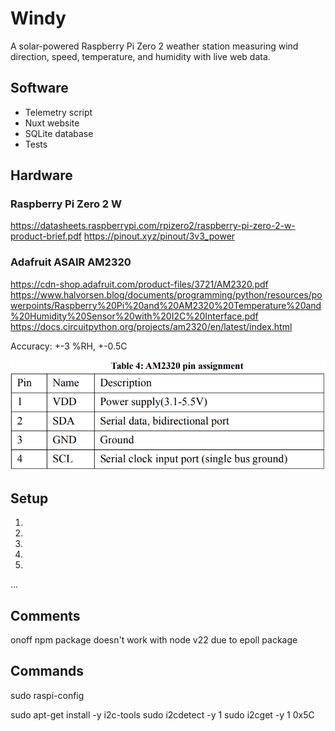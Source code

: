 # Windy
A solar-powered Raspberry Pi Zero 2 weather station measuring wind direction, speed, temperature, and humidity with live web data.

## Software
- Telemetry script
- Nuxt website
- SQLite database
- Tests

## Hardware
### Raspberry Pi Zero 2 W
https://datasheets.raspberrypi.com/rpizero2/raspberry-pi-zero-2-w-product-brief.pdf
https://pinout.xyz/pinout/3v3_power

### Adafruit ASAIR AM2320
https://cdn-shop.adafruit.com/product-files/3721/AM2320.pdf
https://www.halvorsen.blog/documents/programming/python/resources/powerpoints/Raspberry%20Pi%20and%20AM2320%20Temperature%20and%20Humidity%20Sensor%20with%20I2C%20Interface.pdf
https://docs.circuitpython.org/projects/am2320/en/latest/index.html

Accuracy: +-3 %RH, +-0.5C

![AM2320 Temperature/Humidity Sensor Pinout](/images/image.png)

## Setup
1.
2.
3.
4.
5.
...

## Comments
onoff npm package doesn't work with node v22 due to epoll package


## Commands
sudo raspi-config

sudo apt-get install -y i2c-tools
sudo i2cdetect -y 1
sudo i2cget -y 1 0x5C